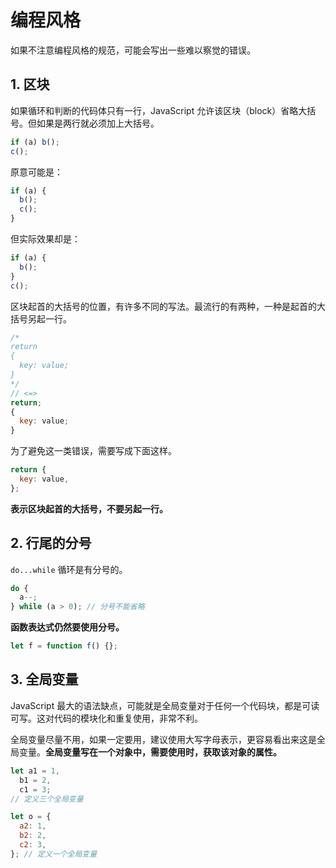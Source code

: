 # 编程风格

如果不注意编程风格的规范，可能会写出一些难以察觉的错误。

## 1. 区块

如果循环和判断的代码体只有一行，JavaScript 允许该区块（block）省略大括号。但如果是两行就必须加上大括号。

```javascript
if (a) b();
c();
```

原意可能是：

```javascript
if (a) {
  b();
  c();
}
```

但实际效果却是：

```javascript
if (a) {
  b();
}
c();
```

区块起首的大括号的位置，有许多不同的写法。最流行的有两种，一种是起首的大括号另起一行。

```javascript
/*
return
{
  key: value;
}
*/
// <=>
return;
{
  key: value;
}
```

为了避免这一类错误，需要写成下面这样。

```javascript
return {
  key: value,
};
```

**表示区块起首的大括号，不要另起一行。**

## 2. 行尾的分号

`do...while` 循环是有分号的。

```javascript
do {
  a--;
} while (a > 0); // 分号不能省略
```

**函数表达式仍然要使用分号。**

```javascript
let f = function f() {};
```

## 3. 全局变量

JavaScript 最大的语法缺点，可能就是全局变量对于任何一个代码块，都是可读可写。这对代码的模块化和重复使用，非常不利。

全局变量尽量不用，如果一定要用，建议使用大写字母表示，更容易看出来这是全局变量。**全局变量写在一个对象中，需要使用时，获取该对象的属性。**

```javascript
let a1 = 1,
  b1 = 2,
  c1 = 3;
// 定义三个全局变量

let o = {
  a2: 1,
  b2: 2,
  c2: 3,
}; // 定义一个全局变量
```
